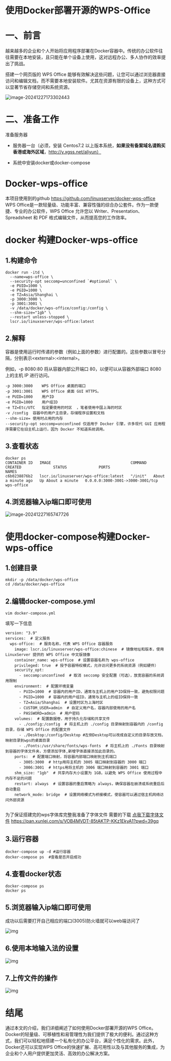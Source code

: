 # 使用Docker部署开源的WPS-Office



# 一、前言

越来越多的企业和个人开始将应用程序部署在Docker容器中。传统的办公软件往往需要在本地安装，且只能在单个设备上使用，这对远程办公、多人协作的效率提出了挑战。

搭建一个网页版的 WPS Office 能够有效解决这些问题，让您可以通过浏览器直接访问和编辑文档，而不需要本地安装软件。尤其在资源有限的设备上，这种方式可以显著节省存储空间和系统资源。

![image-20241227173302443](https://imgoss.xgss.net/picgo/image-20241227173302443.png?aliyun)

# 二、准备工作

准备服务器

- 服务器一台（必须，安装 Centos7.2 以上版本系统，**如果没有备案域名请购买香港或海外区域**，http://y.xgss.net/aliyun）

- 系统中安装docker或docker-compose

  

# Docker-wps-office

本项目使用到的github
https://github.com/linuxserver/docker-wps-office
WPS Office是一款轻量级、功能丰富、兼容性强的综合办公套件。作为一款便捷、专业的办公软件，WPS Office 允许您以 Writer、Presentation、Spreadsheet 和 PDF 格式编辑文件，从而提高您的工作效率。



# docker 构建Docker-wps-office

## 1.构建命令

```
docker run -itd \
  --name=wps-office \
  --security-opt seccomp=unconfined `#optional` \
  -e PUID=1000 \
  -e PGID=1000 \
  -e TZ=Asia/Shanghai \
  -p 3000:3000 \
  -p 3001:3001 \
  -v /data/docker/wps-office/config:/config \
  --shm-size="1gb" \
  --restart unless-stopped \
  lscr.io/linuxserver/wps-office:latest
```

## 2.解释

容器是使用运行时传递的参数（例如上面的参数）进行配置的。这些参数以冒号分隔，分别表示&lt;external&gt;:&lt;internal&gt;。

例如，-p 8080:80 将从容器内部公开端口 80，以便可以从容器外部端口 8080 上的主机 IP 进行访问。

```
-p 3000:3000	WPS Office 桌面的端口
-p 3001:3001	WPS Office 桌面 GUI HTTPS。
-e PUID=1000	用户ID
-e PGID=1000	用户组ID
-e TZ=Etc/UTC	指定要使用的时区  ，笔者使用中国上海的时区
-v /config	容器中的用户主目录，存储程序设置和文档
--shm-size=	使用时占用的内存
--security-opt seccomp=unconfined 仅适用于 Docker 引擎，许多现代 GUI 应用程序需要它在旧主机上运行，因为 Docker 不知道系统调用。
```

## 3.查看状态

```
docker ps
CONTAINER ID   IMAGE                                   COMMAND   CREATED              STATUS              PORTS                              NAMES
c6b0238876b2   lscr.io/linuxserver/wps-office:latest   "/init"   About a minute ago   Up About a minute   0.0.0.0:3000-3001->3000-3001/tcp   wps-office
```

## 4.浏览器输入ip端口即可使用

![image-20241227165747726](https://imgoss.xgss.net/picgo/image-20241227165747726.png?aliyun)



# 使用docker-compose构建Docker-wps-office



## 1.创建目录

```
mkdir -p /data/docker/wps-office
cd /data/docker/wps-office
```

## 2.编辑docker-compose.yml

```
vim docker-compose.yml
```

填写一下信息

```
version: "3.9"
services:  # 定义服务
  wps-office:  # 服务名称，代表 WPS Office 容器服务
    image: lscr.io/linuxserver/wps-office:chinese  # 镜像地址和版本，使用 LinuxServer 提供的 WPS Office 中文版镜像
    container_name: wps-office  # 设置容器名称为 wps-office
    privileged: true  # 授予容器特权模式，允许访问更多的系统资源（例如硬件）
    security_opt:
      - seccomp:unconfined  # 取消 seccomp 安全配置（可选），放宽容器的系统调用限制
    environment:  # 配置环境变量
      - PUID=1000  # 容器内的用户ID，通常与主机上的用户ID保持一致，避免权限问题
      - PGID=1000  # 容器内的用户组ID，通常与主机上的组ID保持一致
      - TZ=Asia/Shanghai  # 设置时区为上海时区
      - CUSTOM_USER=admin  # 自定义用户名，容器内部使用的用户名
      - PASSWORD=admin  # 用户密码
    volumes:  # 配置数据卷，用于持久化存储和共享文件
      - ./config:/config  # 将主机上的 ./config 目录映射到容器内的 /config 目录，存储 WPS Office 的配置文件
      - ./Desktop:/config/Desktop #左侧Desktop可以改成自定义的目录存放文档，映射目录到wps的桌面目录
      - ./Fonts:/usr/share/fonts/wps-fonts  # 将主机上的 ./Fonts 目录映射到容器的字体文件夹，方便添加字体,新增字体直接添加此目录的。
    ports:  # 配置端口映射，将容器内部端口映射到主机端口
      - 3005:3000  # http用将主机的 3005 端口映射到容器的 3000 端口
      - 3006:3001  # https用将主机的 3006 端口映射到容器的 3001 端口
    shm_size: "1gb"  # 共享内存大小设置为 1GB，以避免 WPS Office 使用过程中内存不足的问题
    restart: always  # 设置容器的重启策略为 always，确保容器在崩溃或系统重启后自动重启
    network_mode: bridge  # 设置网络模式为桥接模式，使容器可以通过宿主机网络访问外部资源


```

为了保证搭建完的wps字体库完整我准备了字体文件
需要的下载
[点我下载字体文件](https://pan.xunlei.com/s/VOB4MVDT-85tAKTP-KKz1EkyA1?pwd=39gq)  https://pan.xunlei.com/s/VOB4MVDT-85tAKTP-KKz1EkyA1?pwd=39gq

## 3.运行容器

```
docker-compose up -d #运行容器
docker-compose ps  #查看是否开启成功
```

## 4.查看docker状态

```
docker-compose ps
docker ps
```



## 5.浏览器输入ip端口即可使用

成功以后需要打开自己相应的端口(3005)防火墙就可以web端访问了

![img](https://imgoss.xgss.net/picgo/image-1730964011544.png?aliyun)



## 6.使用本地输入法的设置

![img](https://imgoss.xgss.net/picgo/image-1730964258672.png?aliyun)

## 7.上传文件的操作

![img](https://imgoss.xgss.net/picgo/image-1730964333202.png?aliyun)

# 结尾

通过本文的介绍，我们详细阐述了如何使用Docker部署开源的WPS Office。Docker的轻量级、可移植性和易管理性为我们提供了极大的便利。通过这种方式，我们可以轻松地搭建一个私有化的办公平台，满足个性化的需求。此外，Docker还可以实现WPS Office的快速扩展、高可用性以及与其他服务的集成，为企业和个人用户提供更加灵活、高效的办公解决方案。





